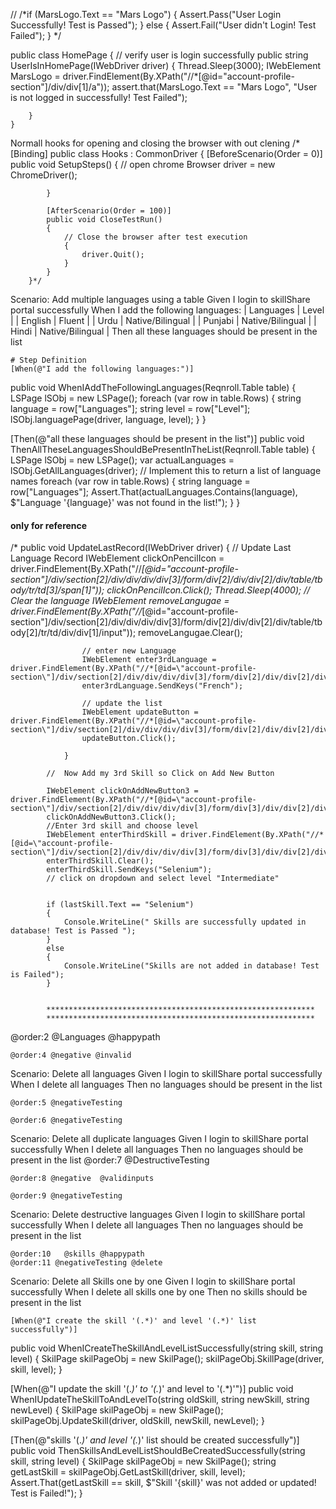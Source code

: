 // 
/*if (MarsLogo.Text == "Mars Logo")
            {
                Assert.Pass("User Login Successfully! Test is Passed");
            }
            else
            {
                Assert.Fail("User didn't Login! Test Failed");
            }
*/

 public class HomePage
    {
        // verify user is login successfully
        public string UserIsInHomePage(IWebDriver driver)
        {
            Thread.Sleep(3000);
            IWebElement MarsLogo = driver.FindElement(By.XPath("//*[@id=\"account-profile-section\"]/div/div[1]/a"));
            assert.that(MarsLogo.Text == "Mars Logo", "User is not logged in successfully! Test Failed");
           
        }
    }
Normall hooks for opening and closing the browser with out clening
  /*    [Binding]
        public class Hooks : CommonDriver
        {
            [BeforeScenario(Order = 0)]
            public void SetupSteps()
            {
                //  open chrome Browser
                driver = new ChromeDriver();

            }

            [AfterScenario(Order = 100)]
            public void CloseTestRun()
            {
                // Close the browser after test execution
                {
                    driver.Quit();
                }
            }
        }*/
Scenario: Add multiple languages using a table
    Given I login to skillShare portal successfully
    When I add the following languages:
      | Languages | Level            |
      | English   | Fluent           |
      | Urdu      | Native/Bilingual |
      | Punjabi   | Native/Bilingual |
      | Hindi     | Native/Bilingual |
    Then all these languages should be present in the list

    # Step Definition 
    [When(@"I add the following languages:")]
public void WhenIAddTheFollowingLanguages(Reqnroll.Table table)
{
    LSPage lSObj = new LSPage();
    foreach (var row in table.Rows)
    {
        string language = row["Languages"];
        string level = row["Level"];
        lSObj.languagePage(driver, language, level);
    }
}

[Then(@"all these languages should be present in the list")]
public void ThenAllTheseLanguagesShouldBePresentInTheList(Reqnroll.Table table)
{
    LSPage lSObj = new LSPage();
    var actualLanguages = lSObj.GetAllLanguages(driver); // Implement this to return a list of language names
    foreach (var row in table.Rows)
    {
        string language = row["Languages"];
        Assert.That(actualLanguages.Contains(language), $"Language '{language}' was not found in the list!");
    }
}

#### only for reference
/*        public void UpdateLastRecord(IWebDriver driver)
                {
                    // Update Last Language Record
                    IWebElement clickOnPencilIcon = driver.FindElement(By.XPath("//*[@id=\"account-profile-section\"]/div/section[2]/div/div/div/div[3]/form/div[2]/div/div[2]/div/table/tbody/tr/td[3]/span[1]"));
                    clickOnPencilIcon.Click();
                    Thread.Sleep(4000);
                    // Clear the language
                    IWebElement removeLangugae = driver.FindElement(By.XPath("//*[@id=\"account-profile-section\"]/div/section[2]/div/div/div/div[3]/form/div[2]/div/div[2]/div/table/tbody[2]/tr/td/div/div[1]/input"));
                    removeLangugae.Clear();

                    // enter new Language
                    IWebElement enter3rdLanguage = driver.FindElement(By.XPath("//*[@id=\"account-profile-section\"]/div/section[2]/div/div/div/div[3]/form/div[2]/div/div[2]/div/table/tbody[2]/tr/td/div/div[1]/input"));
                    enter3rdLanguage.SendKeys("French");

                    // update the list
                    IWebElement updateButton = driver.FindElement(By.XPath("//*[@id=\"account-profile-section\"]/div/section[2]/div/div/div/div[3]/form/div[2]/div/div[2]/div/table/tbody[2]/tr/td/div/span/input[1]"));
                    updateButton.Click();

                }
   
            //  Now Add my 3rd Skill so Click on Add New Button

            IWebElement clickOnAddNewButton3 = driver.FindElement(By.XPath("//*[@id=\"account-profile-section\"]/div/section[2]/div/div/div/div[3]/form/div[3]/div/div[2]/div/table/thead/tr/th[3]/div"));
            clickOnAddNewButton3.Click();
            //Enter 3rd skill and choose level
            IWebElement enterThirdSkill = driver.FindElement(By.XPath("//*[@id=\"account-profile-section\"]/div/section[2]/div/div/div/div[3]/form/div[3]/div/div[2]/div/div/div[1]/input"));
            enterThirdSkill.Clear();
            enterThirdSkill.SendKeys("Selenium");
            // click on dropdown and select level "Intermediate"
            
           
            if (lastSkill.Text == "Selenium")
            {
                Console.WriteLine(" Skills are successfully updated in database! Test is Passed ");
            }
            else
            {
                Console.WriteLine("Skills are not added in database! Test is Failed");
            }


            ************************************************************
            ************************************************************
   @order:2   @Languages @happypath

    @order:4 @negative @invalid 
 Scenario: Delete all languages
    Given I login to skillShare portal successfully
    When I delete all languages
    Then no languages should be present in the list

    @order:5 @negativeTesting 

    @order:6 @negativeTesting 
 Scenario: Delete all duplicate languages
    Given I login to skillShare portal successfully
    When I delete all languages
    Then no languages should be present in the list
    @order:7 @DestructiveTesting 

    @order:8 @negative  @validinputs

    @order:9 @negativeTesting 
 Scenario: Delete destructive languages
    Given I login to skillShare portal successfully
    When I delete all languages
    Then no languages should be present in the list

    @order:10   @skills @happypath
    @order:11 @negativeTesting @delete
Scenario: Delete all Skills one by one
    Given I login to skillShare portal successfully
    When I delete all skills one by one
    Then no skills should be present in the list



    [When(@"I create the skill '(.*)' and level '(.*)' list successfully")]
public void WhenICreateTheSkillAndLevelListSuccessfully(string skill, string level)
{
    SkilPage skilPageObj = new SkilPage();
    skilPageObj.SkillPage(driver, skill, level);
}

[When(@"I update the skill '(.*)' to '(.*)' and level to '(.*)'")]
public void WhenIUpdateTheSkillToAndLevelTo(string oldSkill, string newSkill, string newLevel)
{
    SkilPage skilPageObj = new SkilPage();
    skilPageObj.UpdateSkill(driver, oldSkill, newSkill, newLevel);
}

[Then(@"skills '(.*)' and level '(.*)' list should be created successfully")]
public void ThenSkillsAndLevelListShouldBeCreatedSuccessfully(string skill, string level)
{
    SkilPage skilPageObj = new SkilPage();
    string getLastSkill = skilPageObj.GetLastSkill(driver, skill, level);
    Assert.That(getLastSkill == skill, $"Skill '{skill}' was not added or updated! Test is Failed!");
}